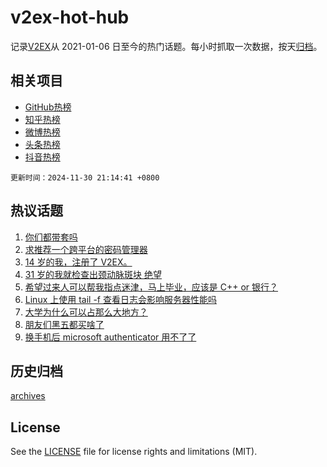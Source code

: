 # v2ex-hot-hub

 记录[V2EX](https://www.v2ex.com/)从 2021-01-06 日至今的热门话题。每小时抓取一次数据，按天[归档](archives)。
 
 ## 相关项目

- [GitHub热榜](https://github.com/it985/github-hot-hub)
- [知乎热榜](https://github.com/it985/zhihu-hot-hub)
- [微博热榜](https://github.com/it985/weibo-hot-hub)
- [头条热榜](https://github.com/it985/toutiao-hot-hub)
- [抖音热榜](https://github.com/it985/douyin-hot-hub)


 `更新时间：2024-11-30 21:14:41 +0800`

## 热议话题

1. [你们都带套吗](https://www.v2ex.com/t/1093904)
1. [求推荐一个跨平台的密码管理器](https://www.v2ex.com/t/1093833)
1. [14 岁的我，注册了 V2EX。](https://www.v2ex.com/t/1093834)
1. [31 岁的我就检查出颈动脉斑块 绝望](https://www.v2ex.com/t/1093962)
1. [希望过来人可以帮我指点迷津，马上毕业，应该是 C++ or 银行？](https://www.v2ex.com/t/1093913)
1. [Linux 上使用 tail -f 查看日志会影响服务器性能吗](https://www.v2ex.com/t/1093874)
1. [大学为什么可以占那么大地方？](https://www.v2ex.com/t/1093942)
1. [朋友们黑五都买啥了](https://www.v2ex.com/t/1093892)
1. [换手机后 microsoft authenticator 用不了了](https://www.v2ex.com/t/1093878)

## 历史归档

[archives](archives)

## License

See the [LICENSE](LICENSE) file for license rights and limitations (MIT).
